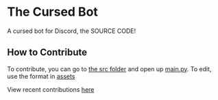 # The Cursed Bot
A cursed bot for Discord, the SOURCE CODE!

## How to Contribute
To contribute, you can go to [the src folder](src) and open up [main.py](src/main.py). To edit, use the format in [assets](assets/format/format.txt)

View recent contributions [here](.github/contri.md)